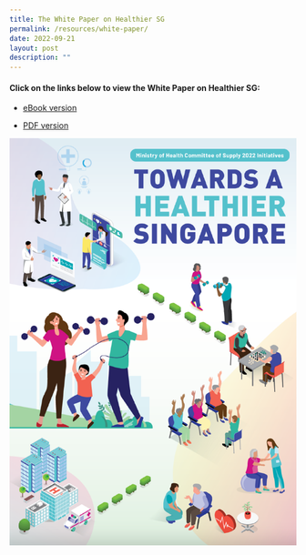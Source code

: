 ```yaml
---
title: The White Paper on Healthier SG
permalink: /resources/white-paper/
date: 2022-09-21
layout: post
description: ""
---
```



#### Click on the links below to view the White Paper on Healthier SG:

- [eBook version](https://go.gov.sg/healthiersg-whitepaper-ebook)

- [PDF version](https://go.gov.sg/healthiersg-whitepaper)

![MOH COS2022 Booklet Cover](/images/MOH_COS2022_Booklet_Cover.png)